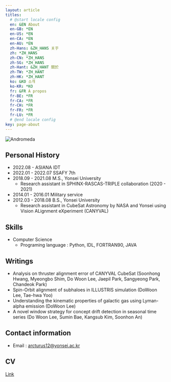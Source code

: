 ```yaml
---
layout: article
titles:
  # @start locale config
  en: &EN About
  en-GB: *EN
  en-US: *EN
  en-CA: *EN
  en-AU: *EN
  zh-Hans: &ZH_HANS 关于
  zh: *ZH_HANS
  zh-CN: *ZH_HANS
  zh-SG: *ZH_HANS
  zh-Hant: &ZH_HANT 關於
  zh-TW: *ZH_HANT
  zh-HK: *ZH_HANT
  ko: &KO 소개
  ko-KR: *KO
  fr: &FR À propos
  fr-BE: *FR
  fr-CA: *FR
  fr-CH: *FR
  fr-FR: *FR
  fr-LU: *FR
  # @end locale config
key: page-about
---
```


![Andromeda](https://upload.wikimedia.org/wikipedia/commons/thumb/8/8c/Andromeda_Galaxy_560mm_FL.jpg/2560px-Andromeda_Galaxy_560mm_FL.jpg)

## Personal History

- 2022.08 - ASIANA IDT
- 2022.01 - 2022.07 SSAFY 7th
- 2018.09 - 2021.08 M.S., Yonsei University
  - Research assistant in SPHINX-RASCAS-TRIPLE collaboration (2020 - 2021)
- 2014.01 - 2016.01 Military service
- 2012.03 - 2018.08 B.S., Yonsei University
  - Research assistant in CubeSat Astronomy by NASA and Yonsei using Vision ALignment eXperiment (CANYVAL)

## Skills

- Computer Science
  - Programing language : Python, IDL, FORTRAN90, JAVA

## Writings

- Analysis on thruster alignment error of CANYVAL CubeSat (Soonhong Hwang, Myeongbo Shim, Do Woon Lee, Jaepil Park, Sangyeong Park, Chandeok Park)
- Spin-Orbit alignment of subhaloes in ILLUSTRIS simulation (DoWoon Lee, Tae-hwa Yoo)
- Understanding the kinematic properties of galactic gas using Lyman-alpha emission (DoWoon Lee)
- A novel window strategy for concept drift detection in seasonal time series (Do Woon Lee, Sumin Bae, Kangsub Kim, Soonhon An)

## Contact information

- Email : arcturus12@yonsei.ac.kr

## CV

[Link](/CV.pdf)